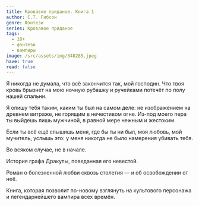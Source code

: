 ```yaml
---
title: Кровавое приданое. Книга 1
author: С.Т. Гибсон
genre: Фэнтези
series: Кровавое приданое
tags:
  - 18+
  - фэнтези
  - вампиры
image: /src/assets/img/348285.jpeg
have: true
read: false
---
```

Я никогда не думала, что всё закончится так, мой господин. Что твоя кровь брызнет на мою ночную рубашку и ручейками потечёт по полу нашей спальни.

Я опишу тебя таким, каким ты был на самом деле: не изображением на древнем витраже, не горящим в нечестивом огне. Из-под моего пера ты выйдешь лишь мужчиной, в равной мере нежным и жестоким.

Если ты всё ещё слышишь меня, где бы ты ни был, моя любовь, мой мучитель, услышь это: у меня никогда не было намерения убивать тебя.

Во всяком случае, не в начале.

История графа Дракулы, поведанная его невестой.

Роман о болезненной любви сквозь столетия — и об освобождении от неё.

Книга, которая позволит по-новому взглянуть на культового персонажа и легендарнейшего вампира всех времён.
